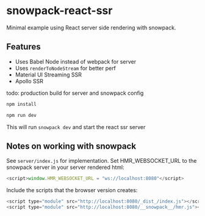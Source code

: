 # snowpack-react-ssr

Minimal example using React server side rendering with snowpack. 

## Features

* Uses Babel Node instead of webpack for server
* Uses `renderToNodeStream` for better perf
* Material UI Streaming SSR
* Apollo SSR

todo: production build for server and snowpack config

```js
npm install
```

```js
npm run dev
```

This will run `snowpack dev` and start the react ssr server

## Notes on working with snowpack 

See `server/index.js` for implementation. Set HMR_WEBSOCKET_URL to the snowpack server in your server rendered html:

```js
<script>window.HMR_WEBSOCKET_URL = "ws://localhost:8080"</script>
````

Include the scripts that the browser version creates:

```js
<script type="module" src="http://localhost:8080/_dist_/index.js"></script>
<script type="module" src="http://localhost:8080/__snowpack__/hmr.js"></script>
```